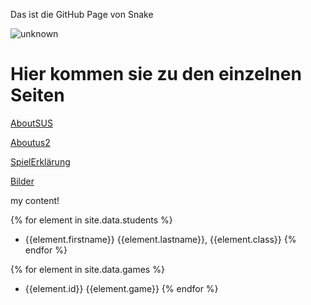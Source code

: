 Das ist die GitHub Page von Snake

![unknown](https://user-images.githubusercontent.com/67701825/199690770-ffec3047-584a-4826-979e-e9f2fe98f55c.png)


# Hier kommen sie zu den einzelnen Seiten

[AboutSUS](aboutSUS.md)

[Aboutus2](aboutUS.md)

[SpielErklärung](explanation.md)

[Bilder](GamePreview.md)

my content!

{% for element in site.data.students %}
- {{element.firstname}} {{element.lastname}}, {{element.class}}
{% endfor %}


{% for element in site.data.games %}
- {{element.id}} {{element.game}}
{% endfor %}
